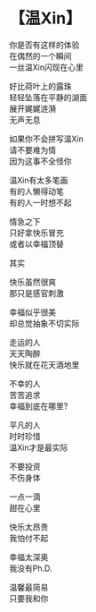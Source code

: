 # 【温Xin】

你是否有这样的体验  
在偶然的一个瞬间  
一丝温Xin闪现在心里
 
好比荷叶上的露珠  
轻轻坠落在平静的湖面  
展开娓娓涟漪  
无声无息
 
如果你不会拼写温Xin  
请不要难为情  
因为这事不全怪你
 
温Xin有太多笔画  
有的人懒得动笔  
有的人一时想不起
 
情急之下  
只好拿快乐冒充  
或者以幸福顶替
 
其实
 
快乐虽然很爽  
那只是感官刺激
 
幸福似乎很美  
却总觉抽象不切实际
 
走运的人  
天天陶醉  
快乐就在花天酒地里
 
不幸的人  
苦苦追求  
幸福到底在哪里?
 
平凡的人  
时时珍惜  
温Xin才是最实际
 
不要投资  
不伤身体
 
一点一滴  
甜在心里 
 
快乐太昂贵  
我怕付不起
 
幸福太深奥  
我没有Ph.D.
 
温馨最简易  
只要我和你

